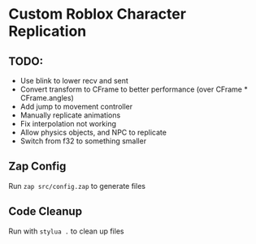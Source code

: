 # Custom Roblox Character Replication

## TODO:
- Use blink to lower recv and sent
- Convert transform to CFrame to better performance (over CFrame * CFrame.angles)
- Add jump to movement controller
- Manually replicate animations
- Fix interpolation not working
- Allow physics objects, and NPC to replicate
- Switch from f32 to something smaller

## Zap Config
Run `zap src/config.zap` to generate files

## Code Cleanup
Run with `stylua .` to clean up files
